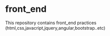 # front_end
This repository contains front_end practices (html,css,javacript,jquery,angular,bootstrap..etc)
